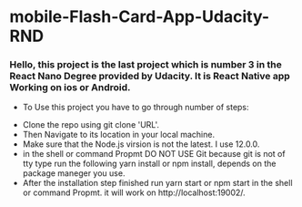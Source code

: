# mobile-Flash-Card-App-Udacity-RND

### Hello, this project is the last project which is number 3 in the React Nano Degree provided by Udacity. It is React Native app Working on ios or Android. 
- To Use this project you have to go through number of steps: 
* Clone the repo using git clone 'URL'.
* Then Navigate to its location in your local machine.
* Make sure that the Node.js virsion is not the latest. I use 12.0.0.
* in the shell or command Propmt DO NOT USE Git because git is not of tty type run the following yarn install or npm install, depends on the package maneger you use.
* After the installation step finished run yarn start or npm start in the shell or command Propmt. it will work on http://localhost:19002/.
